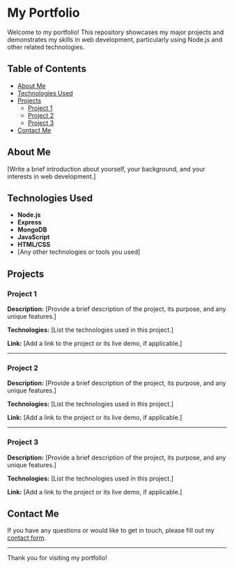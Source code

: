 # My Portfolio

Welcome to my portfolio! This repository showcases my major projects and demonstrates my skills in web development, particularly using Node.js and other related technologies.

## Table of Contents

- [About Me](#about-me)
- [Technologies Used](#technologies-used)
- [Projects](#projects)
  - [Project 1](#project-1)
  - [Project 2](#project-2)
  - [Project 3](#project-3)
- [Contact Me](#contact-me)

## About Me

[Write a brief introduction about yourself, your background, and your interests in web development.]

## Technologies Used

- **Node.js**
- **Express**
- **MongoDB**
- **JavaScript**
- **HTML/CSS**
- [Any other technologies or tools you used]

## Projects

### Project 1

**Description:** [Provide a brief description of the project, its purpose, and any unique features.]

**Technologies:** [List the technologies used in this project.]

**Link:** [Add a link to the project or its live demo, if applicable.]

---

### Project 2

**Description:** [Provide a brief description of the project, its purpose, and any unique features.]

**Technologies:** [List the technologies used in this project.]

**Link:** [Add a link to the project or its live demo, if applicable.]

---

### Project 3

**Description:** [Provide a brief description of the project, its purpose, and any unique features.]

**Technologies:** [List the technologies used in this project.]

**Link:** [Add a link to the project or its live demo, if applicable.]

## Contact Me

If you have any questions or would like to get in touch, please fill out my [contact form](https://forms.gle/kDQ42tH6kHbsfnB98).

---

Thank you for visiting my portfolio!
